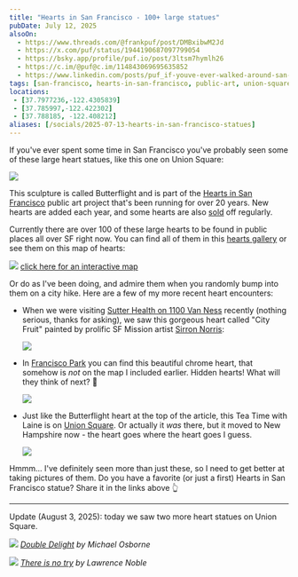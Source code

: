 ```yaml
---
title: "Hearts in San Francisco - 100+ large statues"
pubDate: July 12, 2025
alsoOn:
  - https://www.threads.com/@frankpuf/post/DMBxibwM2Jd
  - https://x.com/puf/status/1944190687097799054
  - https://bsky.app/profile/puf.io/post/3ltsm7hymlh26
  - https://c.im/@puf@c.im/114843069695635852
  - https://www.linkedin.com/posts/puf_if-youve-ever-walked-around-san-francisco-activity-7349956670581587970-mmjJ?utm_source=share&utm_medium=member_desktop&rcm=ACoAAAA6E1MBzbF9oPv2cJb9vbv4cyPR-rhR1Zs
tags: [san-francisco, hearts-in-san-francisco, public-art, union-square, francisco-park, sutter-health, van-ness]
locations: 
 - [37.7977236,-122.4305839] 
 - [37.785997,-122.422302]
 - [37.788185, -122.408212]
aliases: [/socials/2025-07-13-hearts-in-san-francisco-statues]
---
```


If you've ever spent some time in San Francisco you've probably seen some of these large heart statues, like this one on Union Square:

![](https://i.imgur.com/V2bSy7h.png)

This sculpture is called Butterflight and is part of the [Hearts in San Francisco][heartsinsf] public art project that's been running for over 20 years. New hearts are added each year, and some hearts are also [sold][heartssale] off regularly. 

Currently there are over 100 of these large hearts to be found in public places all over SF right now. You can find all of them in this [hearts gallery][heartsgallery] or see them on this map of hearts:

![](https://i.imgur.com/myh8ikw.png)
[click here for an interactive map][heartsmap]

Or do as I've been doing, and admire them when you randomly bump into them on a city hike. Here are a few of my more recent heart encounters:

* When we were visiting [Sutter Health on 1100 Van Ness][sutterhealthmap] recently (nothing serious, thanks for asking), we saw this gorgeous heart called "City Fruit" painted by prolific SF Mission artist [Sirron Norris][sirronnorris]:

  ![](https://i.imgur.com/UbsRt8i.png)

* In [Francisco Park][heartinpark] you can find this beautiful chrome heart, that somehow is *not* on the map I included earlier. Hidden hearts! What will they think of next? 🙂

  ![](https://i.imgur.com/6jl09TX.png)

* Just like the Butterflight heart at the top of the article, this Tea Time with Laine is on [Union Square][unionsquaremap]. Or actually it *was* there, but it moved to New Hampshire now - the heart goes where the heart goes I guess.

  ![](https://i.imgur.com/pOCoSpH.png)

Hmmm... I've definitely seen more than just these, so I need to get better at taking pictures of them. Do you have a favorite (or just a first) Hearts in San Francisco statue? Share it in the links above 👆

---

Update (August 3, 2025): today we saw two more heart statues on Union Square.

![](https://i.imgur.com/Yai5WWJ.png)
*[Double Delight](https://sfghf.org/michael-osborne-double-delight/) by Michael Osborne*

![](https://i.imgur.com/XqSLrVi.png)
*[There is no try](https://sfghf.org/lawrence-noble-there-is-no-try/) by Lawrence Noble*



[heartsinsf]: https://sfghf.org/hearts-in-san-francisco/
[heartssale]: https://sfghf.org/have-a-heart/
[heartsmap]: https://sfghf.org/map/
[sutterhealthmap]: https://g.co/kgs/8XEz8NV
[norrisdirections]: https://www.google.com/maps/dir/?api=1&origin=5911%20US-101%2C%20San%20Francisco%2C%20CA%2094103%2C%20USA&destination=1101%20Van%20Ness%20Ave%2C%20San%20Francisco%2C%20USA%2C%20&travelmode=driving
[sirronnorris]: https://www.sirronnorris.com/
[heartsgallery]: https://sfghf.org/heart-gallery/
[heartinpark]: https://franciscopark.org/the-heart-of-francisco-park/
[unionsquaremap]: https://maps.app.goo.gl/4LLT6T6JtvzKKZJa9
[snake]: /socials/2025-02-01-year-of-the-snake-sculpture-on-union-square